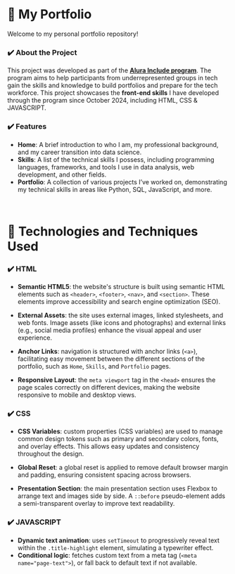 # 📑 My Portfolio

Welcome to my personal portfolio repository!

### ✔️ About the Project

This project was developed as part of the **[Alura Include program](https://www.alura.com.br/empresas/impacto-social)**. The program aims to help participants from underrepresented groups in tech gain the skills and knowledge to build portfolios and prepare for the tech workforce. This project showcases the **front-end skills** I have developed through the program since October 2024, including HTML, CSS & JAVASCRIPT.

### ✔️ Features

- **Home**: A brief introduction to who I am, my professional background, and my career transition into data science.
- **Skills**: A list of the technical skills I possess, including programming languages, frameworks, and tools I use in data analysis, web development, and other fields.
- **Portfolio**: A collection of various projects I’ve worked on, demonstrating my technical skills in areas like Python, SQL, JavaScript, and more.

<br>

# 🚀 Technologies and Techniques Used

### ✔️ HTML

- **Semantic HTML5**: the website's structure is built using semantic HTML elements such as `<header>`, `<footer>`, `<nav>`, and `<section>`. These elements improve accessibility and search engine optimization (SEO).
  
- **External Assets**: the site uses external images, linked stylesheets, and web fonts. Image assets (like icons and photographs) and external links (e.g., social media profiles) enhance the visual appeal and user experience.

- **Anchor Links**: navigation is structured with anchor links (`<a>`), facilitating easy movement between the different sections of the portfolio, such as `Home`, `Skills`, and `Portfolio` pages.

- **Responsive Layout**: the `meta viewport` tag in the `<head>` ensures the page scales correctly on different devices, making the website responsive to mobile and desktop views.

### ✔️ CSS

- **CSS Variables**: custom properties (CSS variables) are used to manage common design tokens such as primary and secondary colors, fonts, and overlay effects. This allows easy updates and consistency throughout the design.

- **Global Reset**: a global reset is applied to remove default browser margin and padding, ensuring consistent spacing across browsers.

- **Presentation Section**: the main presentation section uses Flexbox to arrange text and images side by side. A `::before` pseudo-element adds a semi-transparent overlay to improve text readability.
  
### ✔️ JAVASCRIPT

- **Dynamic text animation**: uses `setTimeout` to progressively reveal text within the `.title-highlight` element, simulating a typewriter effect.
- **Conditional logic**: fetches custom text from a meta tag (`<meta name="page-text">`), or fall back to default text if not available.

